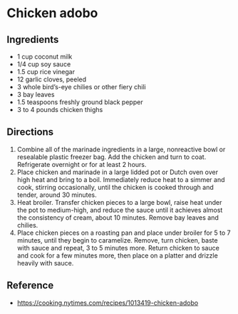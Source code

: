 # Chicken adobo

## Ingredients

* 1 cup coconut milk
* 1/4 cup soy sauce
* 1.5 cup rice vinegar
* 12 garlic cloves, peeled
* 3 whole bird’s-eye chilies or other fiery chili
* 3 bay leaves
* 1.5 teaspoons freshly ground black pepper
* 3 to 4 pounds chicken thighs

## Directions

1. Combine all of the marinade ingredients in a large, nonreactive bowl or
   resealable plastic freezer bag. Add the chicken and turn to coat. Refrigerate
   overnight or for at least 2 hours.
2. Place chicken and marinade in a large lidded pot or Dutch oven over high heat
   and bring to a boil. Immediately reduce heat to a simmer and cook, stirring
   occasionally, until the chicken is cooked through and tender, around 30
   minutes.
3. Heat broiler. Transfer chicken pieces to a large bowl, raise heat under the
   pot to medium-high, and reduce the sauce until it achieves almost the
   consistency of cream, about 10 minutes. Remove bay leaves and chilies.
4. Place chicken pieces on a roasting pan and place under broiler for 5 to 7
   minutes, until they begin to caramelize. Remove, turn chicken, baste with
   sauce and repeat, 3 to 5 minutes more. Return chicken to sauce and cook for a
   few minutes more, then place on a platter and drizzle heavily with sauce.

## Reference

* <https://cooking.nytimes.com/recipes/1013419-chicken-adobo>
